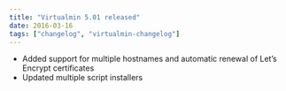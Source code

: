 ```yaml
---
title: "Virtualmin 5.01 released"
date: 2016-03-16
tags: ["changelog", "virtualmin-changelog"]
---
```


- Added support for multiple hostnames and automatic renewal of Let’s Encrypt certificates
- Updated multiple script installers